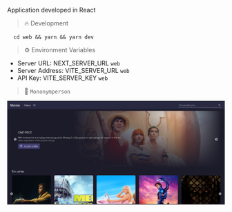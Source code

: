 Application developed in React

> :fire: Development

```
  cd web && yarn && yarn dev
```

> :gear: Environment Variables

- Server URL: NEXT_SERVER_URL `web`
- Server Address: VITE_SERVER_URL `web`
- API Key: VITE_SERVER_KEY `web`

> :thought_balloon: `Mononymperson`

![Cover](./assets/cover.png)

